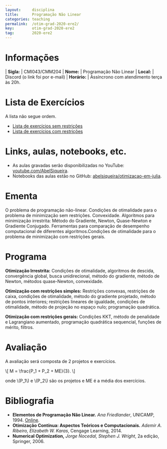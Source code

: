 ```yaml
---
layout:     disciplina
title:      Programação Não Linear
categories: teaching
permalink:  /otim-grad-2020-ere2/
key:        otim-grad-2020-ere2
tag:        2020-ere2
---
```


# Informações

| **Sigla:**   | CMI043/CMM204
| **Nome:**    | Programação Não Linear
| **Local:**   | Discord (o link foi por e-mail)
| **Horário:** | Assíncrono com atendimento terça às 20h.

# Lista de Exercícios

A lista não segue ordem.

- [Lista de exercícios sem restrições]({{site.baseurl}}/disciplinas/cm106/2020s1/lista-irrestrito.pdf)
- [Lista de exercícios com restrições]({{site.baseurl}}/disciplinas/cm106/2020s1/lista-restricoes.pdf)

# Links, aulas, notebooks, etc.

- As aulas gravadas serão disponibilizadas no YouTube: [youtube.com/AbelSiqueira](https://youtube.com/AbelSiqueira).
- Notebooks das aulas estão no GitHub: [abelsiqueira/otimizacao-em-julia](https://github.com/abelsiqueira/otimizacao-em-julia).

# Ementa

O problema de programação não-linear. Condições de otimalidade para o
problema de minimização sem restrições. Convexidade. Algoritmos para
minimização irrestrita: Método do Gradiente, Newton, Quase-Newton e
Gradiente Conjugado. Ferramentas para comparação de desempenho
computacional de diferentes algoritmos.Condições de otimalidade para o
problema de minimização com restrições gerais.

# Programa

**Otimização Irrestrita:** Condições de otimalidade, algoritmos de
descida, convergência global, busca unidirecional, método do gradiente,
método de Newton, métodos quase-Newton, convexidade.

**Otimização com restrições simples:** Restrições convexas, restrições de caixa,
condições de otimalidade, método do gradiente projetado, método de pontos interiores;
restrições lineares de igualdade, condições de otimalidade, método de
projeção no espaço nulo; programação quadrática.

**Otimização com restrições gerais:** Condições KKT, método de
penalidade e Lagrangiano aumentado, programação quadrática sequencial,
funções de mérito, filtros.

# Avaliação

A avaliação será composta de 2 projetos e exercícios.

\\[ M = \frac{P_1 + P_2 + ME}{3}. \\]

onde \\(P_1\\) e \\(P_2\\) são os projetos e ME é a média dos exercícios.

# Bibliografia

- **Elementos de Programação Não Linear.**
  _Ana Friedlander_,
  UNICAMP, 1994.
  [Online](https://www.ime.unicamp.br/~friedlan/livro.htm).
- **Otimização Contínua: Aspectos Teóricos e Computacionais.**
  _Ademir A.  Ribeiro, Elizabeth W. Karas_,
  Cengage Learning, 2014.
- **Numerical Optimization,**
  _Jorge Nocedal, Stephen J. Wright_,
  2a edição, Springer, 2006.
